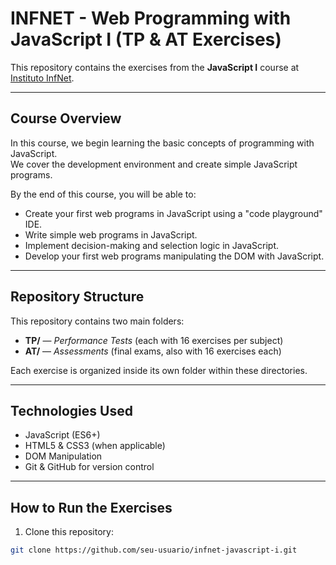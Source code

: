 # INFNET - Web Programming with JavaScript I (TP & AT Exercises)

This repository contains the exercises from the **JavaScript I** course at [Instituto InfNet](https://www.infnet.edu.br).

---

## Course Overview

In this course, we begin learning the basic concepts of programming with JavaScript.  
We cover the development environment and create simple JavaScript programs.

By the end of this course, you will be able to:  
- Create your first web programs in JavaScript using a "code playground" IDE.  
- Write simple web programs in JavaScript.  
- Implement decision-making and selection logic in JavaScript.  
- Develop your first web programs manipulating the DOM with JavaScript.

---

## Repository Structure

This repository contains two main folders:  

- **TP/** — *Performance Tests* (each with 16 exercises per subject)  
- **AT/** — *Assessments* (final exams, also with 16 exercises each)

Each exercise is organized inside its own folder within these directories.

---

## Technologies Used

- JavaScript (ES6+)  
- HTML5 & CSS3 (when applicable)  
- DOM Manipulation  
- Git & GitHub for version control

---

## How to Run the Exercises

1. Clone this repository:
```bash
git clone https://github.com/seu-usuario/infnet-javascript-i.git

